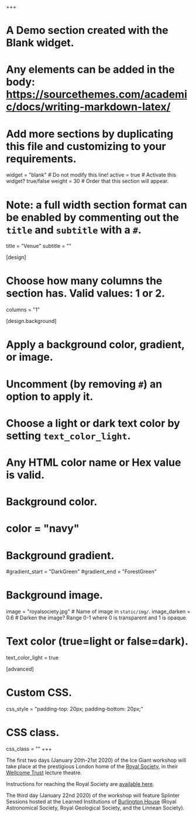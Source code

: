 +++
# A Demo section created with the Blank widget.
# Any elements can be added in the body: https://sourcethemes.com/academic/docs/writing-markdown-latex/
# Add more sections by duplicating this file and customizing to your requirements.

widget = "blank"  # Do not modify this line!
active = true  # Activate this widget? true/false
weight = 30  # Order that this section will appear.

# Note: a full width section format can be enabled by commenting out the `title` and `subtitle` with a `#`.
title = "Venue"
subtitle = ""

[design]
  # Choose how many columns the section has. Valid values: 1 or 2.
  columns = "1"

[design.background]
  # Apply a background color, gradient, or image.
  #   Uncomment (by removing `#`) an option to apply it.
  #   Choose a light or dark text color by setting `text_color_light`.
  #   Any HTML color name or Hex value is valid.

  # Background color.
  # color = "navy"

  # Background gradient.
  #gradient_start = "DarkGreen"
  #gradient_end = "ForestGreen"

  # Background image.
  image = "royalsociety.jpg"  # Name of image in `static/img/`.
  image_darken = 0.6  # Darken the image? Range 0-1 where 0 is transparent and 1 is opaque.

  # Text color (true=light or false=dark).
  text_color_light = true

[advanced]
 # Custom CSS.
 css_style = "padding-top: 20px; padding-bottom: 20px;"

 # CSS class.
 css_class = ""
+++

The first two days (January 20th-21st 2020) of the Ice Giant workshop will take place at the prestigious London home of the [Royal Society](https://royalsociety.org/), in their [Wellcome Trust](https://royalsociety.org/venue-hire-central-london/wellcome-lecture/) lecture theatre.

Instructions for reaching the Royal Society are [available here](https://royalsociety.org/about-us/contact-us/carlton-house-terrace-london/).

The third day (January 22nd 2020) of the workshop will feature Splinter Sessions hosted at the Learned Institutions of [Burlington House](http://burlingtonhouse.org/) (Royal Astronomical Society, Royal Geological Society, and the Linnean Society).
